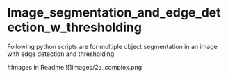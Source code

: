 # Image_segmentation_and_edge_detection_w_thresholding
Following python scripts are for multiple object segmentation in an image with edge detection and thresholding

#Images in Readme
![]images/2a_complex.png
